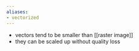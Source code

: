 ```yaml
---
aliases: 
- vectorized
---
```

- vectors tend to be smaller than [[raster image]]
- they can be scaled up without quality loss
